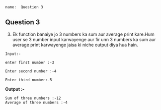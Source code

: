 ```ngMeta
name:  Question 3

```
## Question 3

3. Ek function banaiye jo 3 numbers ka sum aur average print kare.Hum user se 3 number input karwayenge aur fir unn 3 numbers ka sum aur average print karwayenge jaisa ki niche output diya hua hain.

`Input:-` 

```
enter first number :-3

Enter second number :-4

Enter third number:-5	
```
**Output :-**

````
Sum of three numbers :-12
Average of three numbers :-4
 ````
